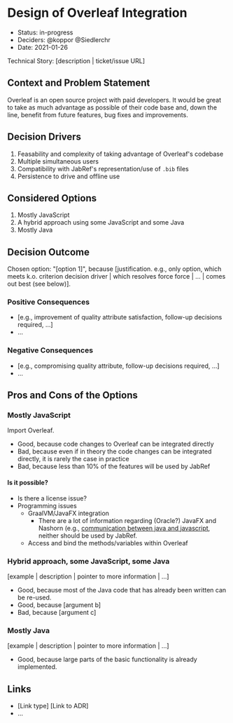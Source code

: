 # Design of Overleaf Integration

* Status: in-progress
* Deciders: @koppor @Siedlerchr
* Date: 2021-01-26

Technical Story: [description | ticket/issue URL] <!-- optional -->

## Context and Problem Statement

Overleaf is an open source project with paid developers.
It would be great to take as much advantage as possible of their code base and, down the line, benefit from future features, bug fixes and improvements.

## Decision Drivers <!-- optional -->

1. Feasability and complexity of taking advantage of Overleaf's codebase
2. Multiple simultaneous users
3. Compatibility with JabRef's representation/use of `.bib` files
4. Persistence to drive and offline use

## Considered Options

1. Mostly JavaScript
2. A hybrid approach using some JavaScript and some Java
3. Mostly Java

## Decision Outcome

Chosen option: "[option 1]", because [justification. e.g., only option, which meets k.o. criterion decision driver | which resolves force force | … | comes out best (see below)].

### Positive Consequences <!-- optional -->

* [e.g., improvement of quality attribute satisfaction, follow-up decisions required, …]
* …

### Negative Consequences <!-- optional -->

* [e.g., compromising quality attribute, follow-up decisions required, …]
* …

## Pros and Cons of the Options <!-- optional -->

### Mostly JavaScript

Import Overleaf.

* Good, because code changes to Overleaf can be integrated directly 
* Bad, because even if in theory the code changes can be integrated directly, it is rarely the case in practice
* Bad, because less than 10% of the features will be used by JabRef

#### Is it possible?

* Is there a license issue?
* Programming issues
  * GraalVM/JavaFX integration
    * There are a lot of information regarding (Oracle?) JavaFX and Nashorn (e.g., [communication between java and javascript](https://riptutorial.com/javafx/example/19313/communication-between-java-app-and-javascript-in-the-web-page), neither should be used by JabRef.
  * Access and bind the methods/variables within Overleaf

### Hybrid approach, some JavaScript, some Java

[example | description | pointer to more information | …] <!-- optional -->

* Good, because most of the Java code that has already been written can be re-used.
* Good, because [argument b]
* Bad, because [argument c]

### Mostly Java

[example | description | pointer to more information | …] <!-- optional -->

* Good, because large parts of the basic functionality is already implemented.

## Links <!-- optional -->

* [Link type] [Link to ADR] <!-- example: Refined by [ADR-0005](0005-example.md) -->
* … <!-- numbers of links can vary -->
